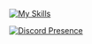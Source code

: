 [![My Skills](https://skillicons.dev/icons?i=py,js,ts,react,svelte,nodejs,rust)](https://skillicons.dev)

[![Discord Presence](https://lanyard.cnrad.dev/api/134306884617371648?hideDiscrim=true)](https://discord.com/users/134306884617371648)
